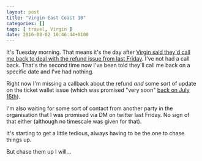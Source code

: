 ```yaml
---
layout: post
title: "Virgin East Coast 10"
categories: []
tags: [ travel, Virgin ]
date: 2016-08-02 10:46:44+0100
---
```


It's Tuesday morning. That means it's the day after
[Virgin said they'd call me back to deal with the refund issue from last Friday](/2016/07/29/virgin_east_coast_9.html).
I've not had a call back. That's the second time now I've been told they'll
call me back on a specific date and I've had nothing.

Right now I'm missing a callback about the refund *and* some sort of update
on the ticket wallet issue (which was promised "very soon"
[back on July 15th](/2016/07/29/virgin_east_coast_9.html)).

I'm also waiting for some sort of contact from another party in the
organisation that I was promised via DM on twitter last Friday. No sign of
that either (although no timescale was given for that).

It's starting to get a little tedious, always having to be the one to chase
things up.

But chase them up I will...
